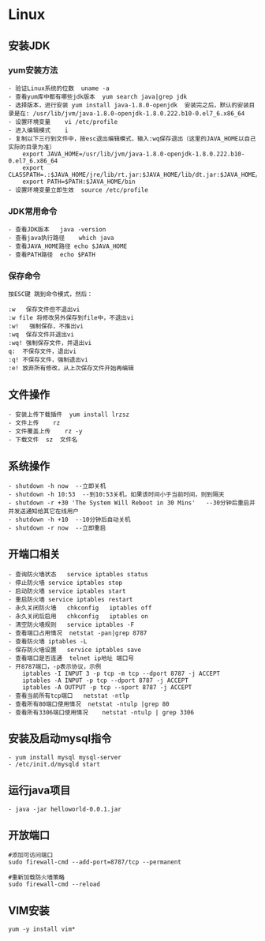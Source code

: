 # Linux

## 安装JDK

### yum安装方法

    - 验证Linux系统的位数  uname -a
    - 查看yum库中都有哪些jdk版本  yum search java|grep jdk
    - 选择版本，进行安装 yum install java-1.8.0-openjdk  安装完之后，默认的安装目录是在: /usr/lib/jvm/java-1.8.0-openjdk-1.8.0.222.b10-0.el7_6.x86_64
    - 设置环境变量    vi /etc/profile
    - 进入编辑模式    i
    - 复制以下三行到文件中，按esc退出编辑模式，输入:wq保存退出（这里的JAVA_HOME以自己实际的目录为准）
        export JAVA_HOME=/usr/lib/jvm/java-1.8.0-openjdk-1.8.0.222.b10-0.el7_6.x86_64
        export CLASSPATH=.:$JAVA_HOME/jre/lib/rt.jar:$JAVA_HOME/lib/dt.jar:$JAVA_HOME/lib/tools.jar
        export PATH=$PATH:$JAVA_HOME/bin
    - 设置环境变量立即生效  source /etc/profile
    
### JDK常用命令

    - 查看JDK版本   java -version
    - 查看java执行路径    which java
    - 查看JAVA_HOME路径 echo $JAVA_HOME
    - 查看PATH路径  echo $PATH
    
### 保存命令
      
    按ESC键 跳到命令模式，然后：
     
    :w   保存文件但不退出vi
    :w file 将修改另外保存到file中，不退出vi
    :w!   强制保存，不推出vi
    :wq  保存文件并退出vi
    :wq! 强制保存文件，并退出vi
    q:  不保存文件，退出vi
    :q! 不保存文件，强制退出vi
    :e! 放弃所有修改，从上次保存文件开始再编辑
    
## 文件操作
    
    - 安装上传下载插件  yum install lrzsz
    - 文件上传    rz
    - 文件覆盖上传    rz -y
    - 下载文件  sz  文件名 
    
## 系统操作
    
    - shutdown -h now  --立即关机  
    - shutdown -h 10:53  --到10:53关机，如果该时间小于当前时间，则到隔天  
    - shutdown -r +30 'The System Will Reboot in 30 Mins'   --30分钟后重启并并发送通知给其它在线用户
    - shutdown -h +10  --10分钟后自动关机  
    - shutdown -r now  --立即重启  
    
## 开端口相关
    
    - 查询防火墙状态   service iptables status
    - 停止防火墙 service iptables stop
    - 启动防火墙 service iptables start
    - 重启防火墙 service iptables restart
    - 永久关闭防火墙   chkconfig   iptables off
    - 永久关闭后启用   chkconfig   iptables on
    - 清空防火墙规则   service iptables -F
    - 查看端口占用情况  netstat -pan|grep 8787
    - 查看防火墙 iptables -L
    - 保存防火墙设置   service iptables save
    - 查看端口是否连通  telnet ip地址 端口号
    - 开8787端口，-p表示协议，示例
        iptables -I INPUT 3 -p tcp -m tcp --dport 8787 -j ACCEPT
        iptables -A INPUT -p tcp --dport 8787 -j ACCEPT
        iptables -A OUTPUT -p tcp --sport 8787 -j ACCEPT
    - 查看当前所有tcp端口   netstat -ntlp
    - 查看所有80端口使用情况  netstat -ntulp |grep 80
    - 查看所有3306端口使用情况    netstat -ntulp | grep 3306
    
## 安装及启动mysql指令

    - yum install mysql mysql-server
    - /etc/init.d/mysqld start
    
## 运行java项目
  
    - java -jar helloworld-0.0.1.jar

## 开放端口

    #添加可访问端口
    sudo firewall-cmd --add-port=8787/tcp --permanent
    
    #重新加载防火墙策略    
    sudo firewall-cmd --reload

## VIM安装

    yum -y install vim*   
    
 